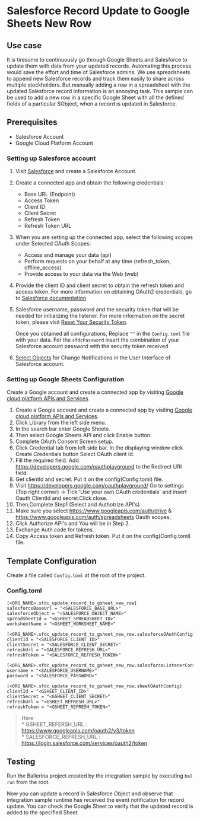 # Salesforce Record Update to Google Sheets New Row
## Use case
It is tiresome to continuously go through Google Sheets and Salesforce to update them with data from your updated records. 
Automating this process would save the effort and time of Salesforce admins. We use spreadsheets to append new Salesforce 
records and track them easily to share across multiple stockholders. But manually adding a row in a spreadsheet with the 
updated Salesforce record information is an annoying task. This sample can be used to add a new row in a specific 
Google Sheet with all the defined fields of a particular SObject, when a record is updated in Salesforce.

## Prerequisites
* Salesforce Account
* Google Cloud Platform Account

### Setting up Salesforce account
1. Visit [Salesforce](https://www.salesforce.com/) and create a Salesforce Account.
2. Create a connected app and obtain the following credentials:
    *   Base URL (Endpoint)
    *   Access Token
    *   Client ID
    *   Client Secret
    *   Refresh Token
    *   Refresh Token URL
3. When you are setting up the connected app, select the following scopes under Selected OAuth Scopes:
    *   Access and manage your data (api)
    *   Perform requests on your behalf at any time (refresh_token, offline_access)
    *   Provide access to your data via the Web (web)
4. Provide the client ID and client secret to obtain the refresh token and access token. For more information on obtaining OAuth2 credentials, go to [Salesforce documentation](https://help.salesforce.com/articleView?id=remoteaccess_authenticate_overview.htm).
5.  Salesforce username, password and the security token that will be needed for initializing the listener. 
    For more information on the secret token, please visit [Reset Your Security Token](https://help.salesforce.com/articleView?id=user_security_token.htm&type=5).
    
    Once you obtained all configurations, Replace `""` in the `Config.toml` file with your data. For the `sfdcPassword` insert the combination of your Salesforce account password with the security token received 

6. [Select Objects](https://developer.salesforce.com/docs/atlas.en-us.change_data_capture.meta/change_data_capture/cdc_select_objects.htm) for Change Notifications in the User Interface of Salesforce account.

### Setting up Google Sheets Configuration
Create a Google account and create a connected app by visiting [Google cloud platform APIs and Services](https://console.cloud.google.com/apis/dashboard). 

1. Create a Google account and create a connected app by visiting [Google cloud platform APIs and Services](https://console.cloud.google.com/apis/dashboard). 
2. Click Library from the left side menu.
3. In the search bar enter Google Sheets.
4. Then select Google Sheets API and click Enable button.
5. Complete OAuth Consent Screen setup.
6. Click Credential tab from left side bar. In the displaying window click Create Credentials button
Select OAuth client Id.
7. Fill the required field. Add https://developers.google.com/oauthplayground to the Redirect URI field.
8. Get clientId and secret. Put it on the config(Config.toml) file.
9. Visit https://developers.google.com/oauthplayground/ 
    Go to settings (Top right corner) -> Tick 'Use your own OAuth credentials' and insert Oauth ClientId and secret.Click close.
10. Then,Complete Step1 (Select and Authotrize API's)
11. Make sure you select https://www.googleapis.com/auth/drive & https://www.googleapis.com/auth/spreadsheets Oauth scopes.
12. Click Authorize API's and You will be in Step 2.
13. Exchange Auth code for tokens.
14. Copy Access token and Refresh token. Put it on the config(Config.toml) file.

## Template Configuration
Create a file called `Config.toml` at the root of the project.

### Config.toml 

```
[<ORG_NAME>.sfdc_update_record_to_gsheet_new_row]
salesforceBaseUrl = "<SALESFORCE_BASE_URL>"
salesforceObject = "<SALESFORCE_OBJECT_NAME>"
spreadsheetId = "<GSHEET_SPREADSHEET_ID>"
worksheetName = "<GSHEET_WORKSHEET_NAME>"

[<ORG_NAME>.sfdc_update_record_to_gsheet_new_row.salesforceOAuthConfig]
clientId = "<SALESFORCE_CLIENT_ID>"
clientSecret = "<SALESFORCE_CLIENT_SECRET>"
refreshUrl = "<SALESFORCE_REFRESH_URL>"
refreshToken = "<SALESFORCE_REFRESH_TOKEN>"

[<ORG_NAME>.sfdc_update_record_to_gsheet_new_row.salesforceListenerConfig]
username = "<SALESFORCE_USERNAME>"
password = "<SALESFORCE_PASSWORD>"

[<ORG_NAME>.sfdc_update_record_to_gsheet_new_row.sheetOAuthConfig]
clientId = "<GSHEET_CLIENT_ID>"
clientSecret = "<GSHEET_CLIENT_SECRET>"
refreshUrl = "<GSHEET_REFRESH_URL>"
refreshToken = "<GSHEET_REFRESH_TOKEN>"
``` 
> Here   
    * GSHEET_REFERSH_URL : https://www.googleapis.com/oauth2/v3/token  
    * SALESFORCE_REFRESH_URL : https://login.salesforce.com/services/oauth2/token


## Testing
Run the Ballerina project created by the integration sample by executing `bal run` from the root. 

Now you can update a record in Salesforce Object and observe that integration sample runtime has received the event 
notification for record update. You can check the Google Sheet to verify that the updated record is added to the 
specified Sheet. 


